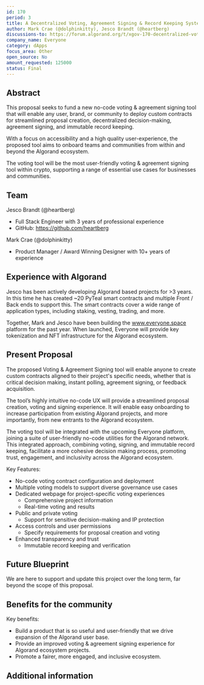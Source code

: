 ```yaml
---
id: 170
period: 3
title: A Decentralized Voting, Agreement Signing & Record Keeping System with No-code Contract Configurator
author: Mark Crae (@dolphinkitty), Jesco Brandt (@heartberg)
discussions-to: https://forum.algorand.org/t/xgov-170-decentralized-voting-infrastructure/11260
company_name: Everyone
category: dApps
focus_area: Other
open_source: No
amount_requested: 125000
status: Final
---
```


## Abstract
This proposal seeks to fund a new no-code voting & agreement signing tool that will enable any user, brand, or community to deploy custom contracts for streamlined proposal creation, decentralized decision-making, agreement signing, and immutable record keeping.

With a focus on accessibility and a high quality user-experience, the proposed tool aims to onboard teams and communities from within and beyond the Algorand ecosystem.

The voting tool will be the most user-friendly voting & agreement signing tool within crypto, supporting a range of essential use cases for businesses and communities.

## Team
Jesco Brandt (@heartberg)
* Full Stack Engineer with 3 years of professional experience
* GitHub: https://github.com/heartberg

Mark Crae (@dolphinkitty)
* Product Manager / Award Winning Designer with 10+ years of experience

## Experience with Algorand
Jesco has been actively developing Algorand based projects for >3 years. In this time he has created ~20 PyTeal smart contracts and multiple Front / Back ends to support this. The smart contracts cover a wide range of application types, including staking, vesting, trading, and more.

Together, Mark and Jesco have been building the www.everyone.space platform for the past year. When launched, Everyone will provide key tokenization and NFT infrastructure for the Algorand ecosystem.

## Present Proposal
The proposed Voting & Agreement Signing tool will enable anyone to create custom contracts aligned to their project's specific needs, whether that is critical decision making, instant polling, agreement signing, or feedback acquisition.

The tool’s highly intuitive no-code UX will provide a streamlined proposal creation, voting and signing experience. It will enable easy onboarding to increase participation from existing Algorand projects, and more importantly, from new entrants to the Algorand ecosystem.

The voting tool will be integrated with the upcoming Everyone platform, joining a suite of user-friendly no-code utilities for the Algorand network. This integrated approach, combining voting, signing, and immutable record keeping, facilitate a more cohesive decision making process, promoting trust, engagement, and inclusivity across the Algorand ecosystem.

Key Features:
* No-code voting contract configuration and deployment
* Multiple voting models to support diverse governance use cases
* Dedicated webpage for project-specific voting experiences
  * Comprehensive project information
  * Real-time voting and results
* Public and private voting
  * Support for sensitive decision-making and IP protection
* Access controls and user permissions
  * Specify requirements for proposal creation and voting
* Enhanced transparency and trust
  * Immutable record keeping and verification

## Future Blueprint
We are here to support and update this project over the long term, far beyond the scope of this proposal.

## Benefits for the community
Key benefits:
* Build a product that is so useful and user-friendly that we drive expansion of the Algorand user base.
* Provide an improved voting & agreement signing experience for Algorand ecosystem projects.
* Promote a fairer, more engaged, and inclusive ecosystem.

## Additional information
